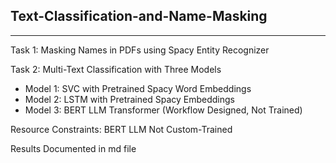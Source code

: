 ## Text-Classification-and-Name-Masking

---

Task 1: Masking Names in PDFs using Spacy Entity Recognizer

Task 2: Multi-Text Classification with Three Models
- Model 1: SVC with Pretrained Spacy Word Embeddings
- Model 2: LSTM with Pretrained Spacy Embeddings
- Model 3: BERT LLM Transformer (Workflow Designed, Not Trained)

Resource Constraints: BERT LLM Not Custom-Trained

Results Documented in md file

